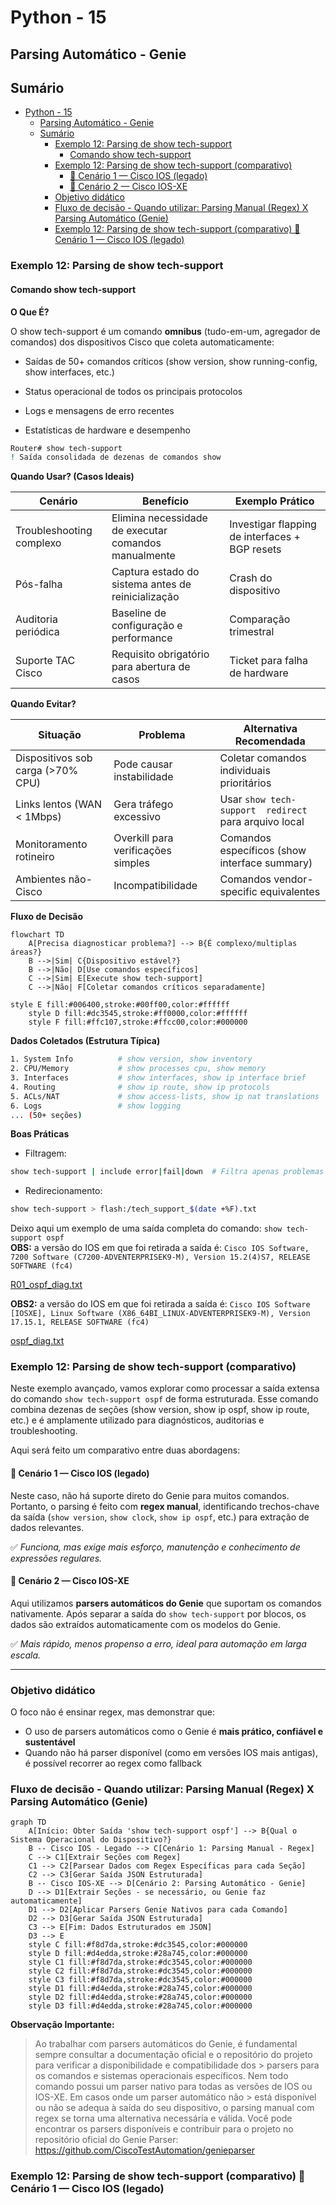 # Python - 15

## Parsing Automático - Genie

## Sumário
- [Python - 15](#python---15)
  - [Parsing Automático - Genie](#parsing-automático---genie)
  - [Sumário](#sumário)
    - [Exemplo 12: Parsing de show tech-support](#exemplo-12-parsing-de-show-tech-support)
      - [Comando show tech-support](#comando-show-tech-support)
    - [Exemplo 12: Parsing de show tech-support (comparativo)](#exemplo-12-parsing-de-show-tech-support-comparativo)
      - [🔹 Cenário 1 — Cisco IOS (legado)](#-cenário-1--cisco-ios-legado)
      - [🔹 Cenário 2 — Cisco IOS-XE](#-cenário-2--cisco-ios-xe)
    - [Objetivo didático](#objetivo-didático)
    - [Fluxo de decisão - Quando utilizar: Parsing Manual (Regex) X Parsing Automático (Genie)](#fluxo-de-decisão---quando-utilizar-parsing-manual-regex-x-parsing-automático-genie)
    - [Exemplo 12: Parsing de show tech-support (comparativo) 🔹 Cenário 1 — Cisco IOS (legado)](#exemplo-12-parsing-de-show-tech-support-comparativo--cenário-1--cisco-ios-legado)

### Exemplo 12: Parsing de show tech-support

#### Comando show tech-support

**O Que É?**

O show tech-support é um comando **omnibus** (tudo-em-um, agregador de comandos) dos dispositivos Cisco que coleta automaticamente:

  - Saídas de 50+ comandos críticos (show version, show running-config, show interfaces, etc.)

  - Status operacional de todos os principais protocolos

  - Logs e mensagens de erro recentes

  - Estatísticas de hardware e desempenho

```bash
Router# show tech-support
! Saída consolidada de dezenas de comandos show
```

**Quando Usar? (Casos Ideais)**

| Cenário                  | Benefício                                            | Exemplo Prático                                 |
|--------------------------|------------------------------------------------------|-------------------------------------------------|
| Troubleshooting complexo | Elimina necessidade de executar comandos manualmente | Investigar flapping de interfaces + BGP resets  |
| Pós-falha                | Captura estado do sistema antes de reinicialização   | Crash do dispositivo                            |
| Auditoria periódica      | Baseline de configuração e performance               | Comparação trimestral                           |
| Suporte TAC Cisco        | Requisito obrigatório para abertura de casos         | Ticket para falha de hardware                   |

**Quando Evitar?**

| Situação                          | Problema                           | Alternativa Recomendada                               |
|-----------------------------------|------------------------------------|-------------------------------------------------------| 
| Dispositivos sob carga (>70% CPU) | Pode causar instabilidade          | Coletar comandos individuais prioritários             |
| Links lentos (WAN < 1Mbps)        | Gera tráfego excessivo             | Usar `show tech-support	redirect` para arquivo local |
| Monitoramento rotineiro           | Overkill para verificações simples | Comandos específicos (show interface summary)         |
| Ambientes não-Cisco               | Incompatibilidade	                 | Comandos vendor-specific equivalentes                 |

**Fluxo de Decisão**

```mermaid
flowchart TD
    A[Precisa diagnosticar problema?] --> B{É complexo/multiplas áreas?}
    B -->|Sim| C{Dispositivo estável?}
    B -->|Não| D[Use comandos específicos]
    C -->|Sim| E[Execute show tech-support]
    C -->|Não| F[Coletar comandos críticos separadamente]

style E fill:#006400,stroke:#00ff00,color:#ffffff 
    style D fill:#dc3545,stroke:#ff0000,color:#ffffff
    style F fill:#ffc107,stroke:#ffcc00,color:#000000
```

**Dados Coletados (Estrutura Típica)**

```bash
1. System Info          # show version, show inventory
2. CPU/Memory           # show processes cpu, show memory
3. Interfaces           # show interfaces, show ip interface brief
4. Routing              # show ip route, show ip protocols
5. ACLs/NAT             # show access-lists, show ip nat translations
6. Logs                 # show logging
... (50+ seções)
```

**Boas Práticas**

- Filtragem:

```bash
show tech-support | include error|fail|down  # Filtra apenas problemas
```

- Redirecionamento:

```bash
show tech-support > flash:/tech_support_$(date +%F).txt
```

Deixo aqui um exemplo de uma saída completa do comando: `show tech-support ospf`  
**OBS:** a versão do IOS em que foi retirada a saída é: `Cisco IOS Software, 7200 Software (C7200-ADVENTERPRISEK9-M), Version 15.2(4)S7, RELEASE SOFTWARE (fc4)`

[R01_ospf_diag.txt](Arquivos/12/R01_ospf_diag.txt)

**OBS2:** a versão do IOS em que foi retirada a saída é: `Cisco IOS Software [IOSXE], Linux Software (X86_64BI_LINUX-ADVENTERPRISEK9-M), Version 17.15.1, RELEASE SOFTWARE (fc4)`  

[ospf_diag.txt](Arquivos/12_b/ospf_diag.txt)



### Exemplo 12: Parsing de show tech-support (comparativo)

Neste exemplo avançado, vamos explorar como processar a saída extensa do comando `show tech-support ospf` de forma estruturada. Esse comando combina dezenas de seções (show version, show ip ospf, show ip route, etc.) e é amplamente utilizado para diagnósticos, auditorias e troubleshooting.

Aqui será feito um comparativo entre duas abordagens:

#### 🔹 Cenário 1 — Cisco IOS (legado)
Neste caso, não há suporte direto do Genie para muitos comandos. Portanto, o parsing é feito com **regex manual**, identificando trechos-chave da saída (`show version`, `show clock`, `show ip ospf`, etc.) para extração de dados relevantes.

✅ *Funciona, mas exige mais esforço, manutenção e conhecimento de expressões regulares.*

#### 🔹 Cenário 2 — Cisco IOS-XE
Aqui utilizamos **parsers automáticos do Genie** que suportam os comandos nativamente. Após separar a saída do `show tech-support` por blocos, os dados são extraídos automaticamente com os modelos do Genie.

✅ *Mais rápido, menos propenso a erro, ideal para automação em larga escala.*

---

### Objetivo didático

O foco não é ensinar regex, mas demonstrar que:
- O uso de parsers automáticos como o Genie é **mais prático, confiável e sustentável**
- Quando não há parser disponível (como em versões IOS mais antigas), é possível recorrer ao regex como fallback

### Fluxo de decisão - Quando utilizar: Parsing Manual (Regex) X Parsing Automático (Genie)

```mermaid
graph TD
    A[Início: Obter Saída 'show tech-support ospf'] --> B{Qual o Sistema Operacional do Dispositivo?}
    B -- Cisco IOS - Legado --> C[Cenário 1: Parsing Manual - Regex]
    C --> C1[Extrair Seções com Regex]
    C1 --> C2[Parsear Dados com Regex Específicas para cada Seção]
    C2 --> C3[Gerar Saída JSON Estruturada]
    B -- Cisco IOS-XE --> D[Cenário 2: Parsing Automático - Genie]
    D --> D1[Extrair Seções - se necessário, ou Genie faz automaticamente]
    D1 --> D2[Aplicar Parsers Genie Nativos para cada Comando]
    D2 --> D3[Gerar Saída JSON Estruturada]
    C3 --> E[Fim: Dados Estruturados em JSON]
    D3 --> E
    style C fill:#f8d7da,stroke:#dc3545,color:#000000
    style D fill:#d4edda,stroke:#28a745,color:#000000
    style C1 fill:#f8d7da,stroke:#dc3545,color:#000000
    style C2 fill:#f8d7da,stroke:#dc3545,color:#000000
    style C3 fill:#f8d7da,stroke:#dc3545,color:#000000
    style D1 fill:#d4edda,stroke:#28a745,color:#000000
    style D2 fill:#d4edda,stroke:#28a745,color:#000000
    style D3 fill:#d4edda,stroke:#28a745,color:#000000
```

**Observação Importante:**

> Ao trabalhar com parsers automáticos do Genie, é fundamental sempre consultar a documentação oficial e o repositório do projeto para verificar a disponibilidade e compatibilidade dos > parsers para os comandos e sistemas operacionais específicos. Nem todo comando possui um parser nativo para todas as versões de IOS ou IOS-XE. Em casos onde um parser automático não  > está disponível ou não se adequa à saída do seu dispositivo, o parsing manual com regex se torna uma alternativa necessária e válida.
> Você pode encontrar os parsers disponíveis e contribuir para o projeto no repositório oficial do Genie Parser: https://github.com/CiscoTestAutomation/genieparser  

### Exemplo 12: Parsing de show tech-support (comparativo) 🔹 Cenário 1 — Cisco IOS (legado)